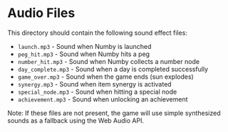 # Audio Files

This directory should contain the following sound effect files:

- `launch.mp3` - Sound when Numby is launched
- `peg_hit.mp3` - Sound when Numby hits a peg
- `number_hit.mp3` - Sound when Numby collects a number node
- `day_complete.mp3` - Sound when a day is completed successfully
- `game_over.mp3` - Sound when the game ends (sun explodes)
- `synergy.mp3` - Sound when item synergy is activated
- `special_node.mp3` - Sound when hitting a special node
- `achievement.mp3` - Sound when unlocking an achievement

Note: If these files are not present, the game will use simple synthesized sounds as a fallback using the Web Audio API.
